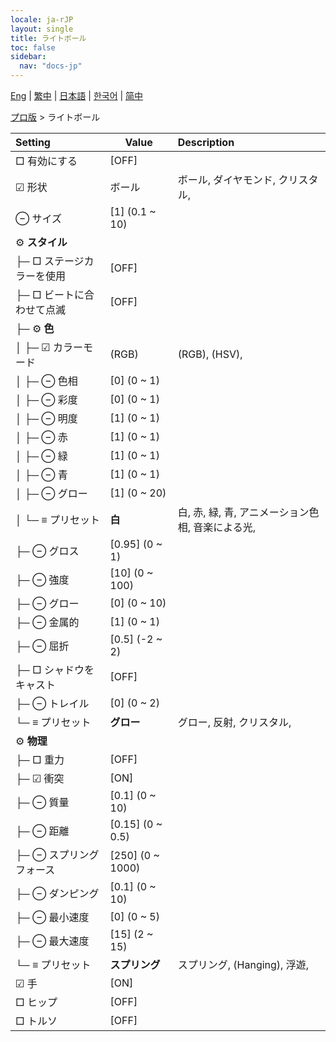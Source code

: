 ```yaml
---
locale: ja-rJP
layout: single
title: ライトボール
toc: false
sidebar:
  nav: "docs-jp"
---
```

[Eng](/dancexr/menu/2025.4/actor/light_ball) | [繁中](/tw/dancexr/menu/2025.4/actor/light_ball) | [日本語](/jp/dancexr/menu/2025.4/actor/light_ball) | [한국어](/kr/dancexr/menu/2025.4/actor/light_ball) | [简中](/zh/dancexr/menu/2025.4/actor/light_ball)

[プロ版](../menu#プロ版) > ライトボール



| Setting | Value | Description |
| :--- | --- | :--- |
|  □ 有効にする| [OFF] | 
| ☑ 形状| ボール | ボール, ダイヤモンド, クリスタル, 
|  ⊖ サイズ| [1] (0.1 ~ 10) | 
|  ⚙️ **スタイル**| | 
| ├─ □ ステージカラーを使用| [OFF] | 
| ├─ □ ビートに合わせて点滅| [OFF] | 
| ├─ ⚙️ **色**| | 
| │ ├─ ☑ カラーモード| (RGB) | (RGB), (HSV), 
| │ ├─ ⊖ 色相| [0] (0 ~ 1) | 
| │ ├─ ⊖ 彩度| [0] (0 ~ 1) | 
| │ ├─ ⊖ 明度| [1] (0 ~ 1) | 
| │ ├─ ⊖ 赤| [1] (0 ~ 1) | 
| │ ├─ ⊖ 緑| [1] (0 ~ 1) | 
| │ ├─ ⊖ 青| [1] (0 ~ 1) | 
| │ ├─ ⊖ グロー| [1] (0 ~ 20) | 
| │ └─ ≡ プリセット| **白** | 白, 赤, 緑, 青, アニメーション色相, 音楽による光,  |
| ├─ ⊖ グロス| [0.95] (0 ~ 1) | 
| ├─ ⊖ 強度| [10] (0 ~ 100) | 
| ├─ ⊖ グロー| [0] (0 ~ 10) | 
| ├─ ⊖ 金属的| [1] (0 ~ 1) | 
| ├─ ⊖ 屈折| [0.5] (-2 ~ 2) | 
| ├─ □ シャドウをキャスト| [OFF] | 
| ├─ ⊖ トレイル| [0] (0 ~ 2) | 
| └─ ≡ プリセット| **グロー** | グロー, 反射, クリスタル,  |
|  ⚙️ **物理**| | 
| ├─ □ 重力| [OFF] | 
| ├─ ☑ 衝突| [ON] | 
| ├─ ⊖ 質量| [0.1] (0 ~ 10) | 
| ├─ ⊖ 距離| [0.15] (0 ~ 0.5) | 
| ├─ ⊖ スプリングフォース| [250] (0 ~ 1000) | 
| ├─ ⊖ ダンピング| [0.1] (0 ~ 10) | 
| ├─ ⊖ 最小速度| [0] (0 ~ 5) | 
| ├─ ⊖ 最大速度| [15] (2 ~ 15) | 
| └─ ≡ プリセット| **スプリング** | スプリング, (Hanging), 浮遊,  |
|  ☑ 手| [ON] | 
|  □ ヒップ| [OFF] | 
|  □ トルソ| [OFF] | 
